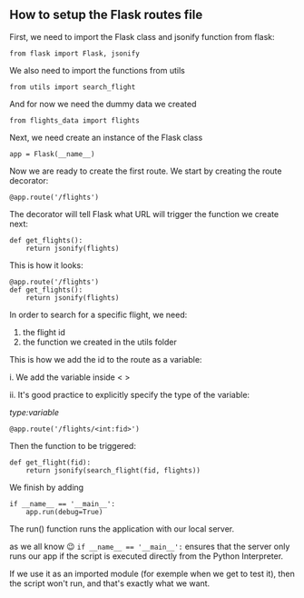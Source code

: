 ## How to setup the Flask routes file

First, we need to import the Flask class and jsonify function from flask:

`from flask import Flask, jsonify`

We also need to import the functions from utils

`from utils import search_flight`

And for now we need the dummy data we created

`from flights_data import flights`

Next, we need create an instance of the Flask class

`app = Flask(__name__)`

Now we are ready to create the first route.
We start by creating the route decorator:

```buildoutcfg
@app.route('/flights')
```

The decorator will tell Flask what URL will trigger the function we create next:

```buildoutcfg
def get_flights():
    return jsonify(flights)
```

This is how it looks:
```buildoutcfg
@app.route('/flights')
def get_flights():
    return jsonify(flights)
```

In order to search for a specific flight, we need:
1. the flight id
2. the function we created in the utils folder

This is how we add the id to the route as a variable:

i. We add the variable inside < >

ii. It's good practice to explicitly specify the type of the variable: 

*type:variable*

```buildoutcfg
@app.route('/flights/<int:fid>')
```
Then the function to be triggered:
```buildoutcfg
def get_flight(fid):
    return jsonify(search_flight(fid, flights))
```

We finish by adding
```buildoutcfg
if __name__ == '__main__':
    app.run(debug=True)
```
The run() function runs the application with our local server.



as we all know 😉 `if __name__ == '__main__':`  ensures that the server only runs our app if the script is executed directly from the Python Interpreter.

If we use it as an imported module (for exemple when we get to test it), then the script won't run, and that's exactly what we want.

